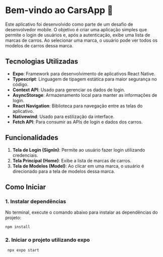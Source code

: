 # Bem-vindo ao CarsApp 👋

Este aplicativo foi desenvolvido como parte de um desafio de desenvolvedor mobile. O objetivo é criar uma aplicação simples que permite o login de usuários e, após a autenticação, exibe uma lista de marcas de carros. Ao selecionar uma marca, o usuário pode ver todos os modelos de carros dessa marca.

## Tecnologias Utilizadas

- **Expo**: Framework para desenvolvimento de aplicativos React Native.
- **Typescript**: Linguagem de tipagem estática para maior segurança no código.
- **Context API**: Usado para gerenciar os dados de login.
- **AsyncStorage**: Armazenamento local para manter as informações de login.
- **React Navigation**: Biblioteca para navegação entre as telas do aplicativo.
- **Nativewind**: Usado para estilização da interface.
- **Fetch API**: Para consumir as APIs de login e dados dos carros.

## Funcionalidades

1. **Tela de Login (SignIn)**: Permite ao usuário fazer login utilizando credenciais.
2. **Tela Principal (Home)**: Exibe a lista de marcas de carros.
3. **Tela de Modelos (Model)**: Ao clicar em uma marca, o usuário é direcionado para a tela de modelos dessa marca.

## Como Iniciar

### 1. Instalar dependências

No terminal, execute o comando abaixo para instalar as dependências do projeto:

   ```bash
   npm install
   ```

### 2. Iniciar o projeto utilizando expo

   ```bash
    npx expo start
   ```
